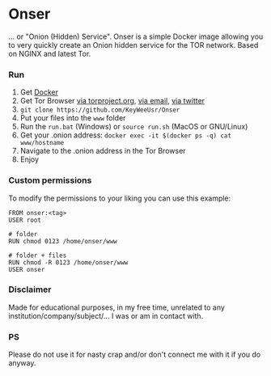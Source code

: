 # Onser

... or "Onion (Hidden) Service". Onser is a simple Docker image allowing you to
very quickly create an Onion hidden service for the TOR network.
Based on NGINX and latest Tor.


### Run

1. Get [Docker](https://www.docker.com/get-started)
2. Get Tor Browser
   [via torproject.org](https://www.torproject.org/download/download-easy.html.en),
   [via email](mailto://gettor@torproject.org),
   [via twitter](https://twitter.com/get_tor)
3. ``git clone https://github.com/KeyWeeUsr/Onser``
4. Put your files into the ``www`` folder
5. Run the ``run.bat`` (Windows) or ``source run.sh`` (MacOS or GNU/Linux)
6. Get your .onion address: ``docker exec -it $(docker ps -q) cat www/hostname``
7. Navigate to the .onion address in the Tor Browser
8. Enjoy


### Custom permissions

To modify the permissions to your liking you can use this example:

    FROM onser:<tag>
    USER root

    # folder
    RUN chmod 0123 /home/onser/www

    # folder + files
    RUN chmod -R 0123 /home/onser/www
    USER onser


### Disclaimer

Made for educational purposes, in my free time, unrelated to any
institution/company/subject/... I was or am in contact with.


### PS

Please do not use it for nasty crap
and/or don't connect me with it if you do anyway.
